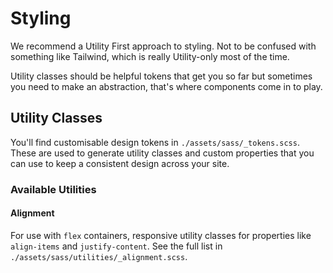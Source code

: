 # Styling

We recommend a Utility First approach to styling. Not to be confused with something like Tailwind, which is really Utility-only most of the time.

Utility classes should be helpful tokens that get you so far but sometimes you need to make an abstraction, that's where components come in to play.

## Utility Classes

You'll find customisable design tokens in `./assets/sass/_tokens.scss`. These are used to generate utility classes and custom properties that you can use to keep a consistent design across your site.

### Available Utilities

#### Alignment

For use with `flex` containers, responsive utility classes for properties like `align-items` and `justify-content`. See the full list in `./assets/sass/utilities/_alignment.scss`.
